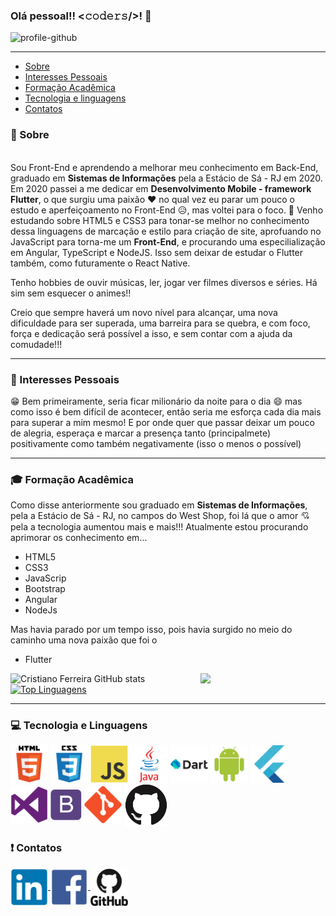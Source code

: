 ### Olá pessoal!! <𝚌𝚘𝚍𝚎𝚛𝚜/>! 👋 


![profile-github](https://user-images.githubusercontent.com/68359459/116831909-8d551f00-ab88-11eb-9d10-40219013ab04.jpeg)

***
- [Sobre](-Sobre) 
- [Interesses Pessoais](#-interesses-pessoais)
- [Formação Acadêmica](#-formacao-academica)
- [Tecnologia e linguagens](#-tecnologia-linguagem)
- [Contatos](#-contatos)

### :blue_book: Sobre
<br>Sou Front-End e aprendendo a melhorar meu conhecimento em Back-End, graduado em **Sistemas de Informações** pela a Estácio de Sá - RJ em 2020. Em 2020 passei a me dedicar em **Desenvolvimento Mobile - framework Flutter**, o que surgiu uma paixão  :heart: no qual vez eu parar um pouco o estudo e aperfeiçoamento no Front-End :disappointed_relieved:, mas voltei para o foco. :sparkling_heart:
Venho estudando sobre HTML5 e CSS3 para tonar-se melhor no conhecimento dessa linguagens de marcação e estilo para criação de site, aprofuando no JavaScript para torna-me um **Front-End**, e procurando uma especilialização em Angular, TypeScript e NodeJS. Isso sem deixar de estudar o Flutter também, como futuramente o React Native.

Tenho hobbies de ouvir músicas, ler, jogar ver filmes diversos e séries. Há sim sem esquecer o animes!!

Creio que sempre haverá um novo nível para alcançar, uma nova dificuldade para ser superada, uma barreira para se quebra, e com foco, força e dedicação será possível a isso, e sem contar com a ajuda da comudade!!!

---

### :memo: Interesses Pessoais

:grin: Bem primeiramente, seria ficar milionário da noite para o dia :smile: mas como isso é bem difícil de acontecer, então seria me esforça cada dia mais para superar a mim mesmo!
E por onde quer que passar deixar um pouco de alegria, esperaça e marcar a presença tanto (principalmete) positivamente como também negativamente (isso o menos o possível)

---
### :mortar_board: Formação Acadêmica
Como disse anteriormente sou graduado em **Sistemas de Informações**, pela a Estácio de Sá - RJ, no campos do West Shop, foi lá que o amor :cupid: pela a tecnologia aumentou mais e mais!!!
Atualmente estou procurando aprimorar os conhecimento em...
- HTML5
- CSS3
- JavaScrip
- Bootstrap
- Angular
- NodeJs

Mas havia parado por um tempo isso, pois havia surgido no meio do caminho uma nova paixão que foi o
- Flutter


<img align='right' src='https://user-images.githubusercontent.com/5713670/87202985-820dcb80-c2b6-11ea-9f56-7ec461c497c3.gif' width='200"'>

![Cristiano Ferreira GitHub stats](https://github-readme-stats.vercel.app/api?username=cristianodasilvaferreira&theme=radical&show_icons=true) [![Top Linguagens](https://github-readme-stats.vercel.app/api/top-langs/?username=cristianodasilvaferreira&layout=compact)](https://github.com/cristianodasilvaferreira/github-readme-stats)

---

### 💻 Tecnologia e Linguagens

<img align="center" alt="HTML5" heigt="50" width="60" src="https://raw.githubusercontent.com/devicons/devicon/master/icons/html5/html5-original-wordmark.svg" style="max-width:100%;"> <img align="center" alt="CSS3" heigt="50" width="60" src="https://raw.githubusercontent.com/devicons/devicon/master/icons/css3/css3-original-wordmark.svg" style="max-width:100%;"> <img align="center" alt="JS" heigt="50" width="60" src="https://raw.githubusercontent.com/devicons/devicon/master/icons/javascript/javascript-original.svg" style="max-width:100%;"> <img align="center" alt="Java" heigt="50" width="60" src="https://raw.githubusercontent.com/devicons/devicon/master/icons/java/java-original-wordmark.svg" style="max-width:100%;"> <img align="center" alt="Dart" heigt="50" width="60" src="https://raw.githubusercontent.com/devicons/devicon/master/icons/dart/dart-original-wordmark.svg" style="max-width:60%;"> <img align="center" alt="Android" heigt="50" width="60" src="https://raw.githubusercontent.com/devicons/devicon/master/icons/android/android-original.svg" style="max-width:100%;"> <img align="center" alt="Flutter" heigt="50" width="60" src="https://raw.githubusercontent.com/devicons/devicon/master/icons/flutter/flutter-original.svg" style="max-width:100%;"> <img align="center" alt="VSCode" heigt="50" width="60" src="https://raw.githubusercontent.com/devicons/devicon/master/icons/visualstudio/visualstudio-plain.svg" style="max-width:100%;"> <img align="center" alt="Bootstrap" heigt="40" width="50" src="https://raw.githubusercontent.com/devicons/devicon/master/icons/bootstrap/bootstrap-plain.svg" style="max-width:100%;"> <img align="center" alt="Git" heigt="50" width="60" src="https://raw.githubusercontent.com/devicons/devicon/master/icons/git/git-original.svg" style="max-width:100%;"> <img align="center" alt="GitHub" heigt="60" width="70" src="https://raw.githubusercontent.com/devicons/devicon/master/icons/github/github-original.svg" style="max-width:100%;"> 

### :heavy_exclamation_mark: Contatos
<a href="https://www.linkedin.com/in/cristiano-da-silva-ferreira/" target="_blank">
<img align="center" alt="Linkedin" heigt="50" width="60" src="https://raw.githubusercontent.com/devicons/devicon/master/icons/linkedin/linkedin-original.svg" style="max-width:100%;"> </a> <a href="https://www.facebook.com/CristianoSilvaFerreiraTi/" target="_blank">
<img align="center" alt="Facebook" heigt="50" width="60" src="https://raw.githubusercontent.com/devicons/devicon/master/icons/facebook/facebook-original.svg" style="max-width:100%;"> </a> <a href="https://github.com/CristianoDaSilvaFerreira" target="_blank">
<img align="center" alt="Linkedin" heigt="50" width="60" src="https://raw.githubusercontent.com/devicons/devicon/master/icons/github/github-original-wordmark.svg" style="max-width:100%;"> </a>
 


<!--
**CristianoDaSilvaFerreira/CristianoDaSilvaFerreira** is a ✨ _special_ ✨ repository because its `README.md` (this file) appears on your GitHub profile.

Here are some ideas to get you started:

- 🔭 I’m currently working on ...
- 🌱 I’m currently learning ...
- 👯 I’m looking to collaborate on ...
- 🤔 I’m looking for help with ...
- 💬 Ask me about ...
- 📫 How to reach me: ...
- 😄 Pronouns: ...
- ⚡ Fun fact: ...
-->

